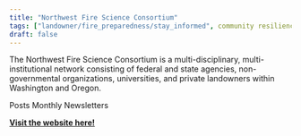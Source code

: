 ```yaml
---
title: "Northwest Fire Science Consortium"
tags: ["landowner/fire_preparedness/stay_informed", community resilience, fire and forestry groups]
draft: false
---
```


The Northwest Fire Science Consortium is a multi-disciplinary, multi-institutional network consisting of federal and state agencies, non-governmental organizations, universities, and private landowners within Washington and Oregon.

Posts Monthly Newsletters

[**Visit the website here!**](https://nwfirescience.org/newsletters)


